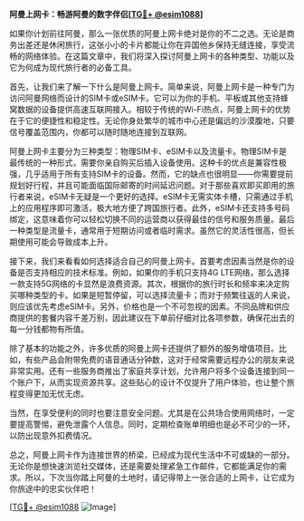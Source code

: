 **阿曼上网卡：畅游阿曼的数字伴侣[[TG💪+ @esim1088](https://t.me/s/esim1088)]**

如果你计划前往阿曼，那么一张优质的阿曼上网卡绝对是你的不二之选。无论是商务出差还是休闲旅行，这张小小的卡片都能让你在异国他乡保持无缝连接，享受流畅的网络体验。在这篇文章中，我们将深入探讨阿曼上网卡的各种类型、功能以及它为何成为现代旅行者的必备工具。

首先，让我们来了解一下什么是阿曼上网卡。简单来说，阿曼上网卡是一种专门为访问阿曼网络而设计的SIM卡或eSIM卡。它可以为你的手机、平板或其他支持蜂窝数据的设备提供高速互联网接入。相较于传统的Wi-Fi热点，阿曼上网卡的优势在于它的便捷性和稳定性。无论你身处繁华的城市中心还是偏远的沙漠腹地，只要信号覆盖范围内，你都可以随时随地连接到互联网。

阿曼上网卡主要分为三种类型：物理SIM卡、eSIM卡以及流量卡。物理SIM卡是最传统的一种形式，需要你亲自购买后插入设备使用。这种卡的优点是兼容性极强，几乎适用于所有支持SIM卡的设备。然而，它的缺点也很明显——你需要提前规划好行程，并且可能面临国际邮寄的时间延迟问题。对于那些喜欢即买即用的旅行者来说，eSIM卡无疑是一个更好的选择。eSIM卡无需实体卡槽，只需通过手机上的应用程序即可激活，极大地方便了跨国旅行者。此外，eSIM卡还支持多号码绑定，这意味着你可以轻松切换不同的运营商以获得最佳的信号和服务质量。最后一种类型是流量卡，通常用于短期访问或者临时需求。虽然它的灵活性很高，但长期使用可能会导致成本上升。

接下来，我们来看看如何选择适合自己的阿曼上网卡。首要考虑因素当然是你的设备是否支持相应的技术标准。例如，如果你的手机只支持4G LTE网络，那么选择一款支持5G网络的卡显然是浪费资源。其次，根据你的旅行时长和频率来决定购买哪种类型的卡。如果是短暂停留，可以选择流量卡；而对于频繁往返的人来说，则应该优先考虑eSIM卡。另外，价格也是一个不可忽视的因素。不同品牌和供应商提供的套餐内容千差万别，因此建议在下单前仔细对比各项参数，确保花出去的每一分钱都物有所值。

除了基本的功能之外，许多优质的阿曼上网卡还提供了额外的服务增值项目。比如，有些产品会附带免费的语音通话分钟数，这对于经常需要远程办公的朋友来说非常实用。还有一些服务商推出了家庭共享计划，允许用户将多个设备连接到同一个账户下，从而实现资源共享。这些贴心的设计不仅提升了用户体验，也让整个旅程变得更加无忧无虑。

当然，在享受便利的同时也要注意安全问题。尤其是在公共场合使用网络时，一定要提高警惕，避免泄露个人信息。同时，定期检查账单明细也是必不可少的一环，以防出现意外扣费情况。

总之，阿曼上网卡作为连接世界的桥梁，已经成为现代生活中不可或缺的一部分。无论你是想快速浏览社交媒体，还是需要处理紧急工作邮件，它都能满足你的需求。所以，下次当你踏上阿曼的土地时，请记得带上一张合适的上网卡，让它成为你旅途中的忠实伙伴吧！

[[TG💪+ @esim1088](https://t.me/s/esim1088) ![Image](https://i.postimg.cc/4NQfJmqS/Snipaste-2025-05-13-00-14-12.png)]